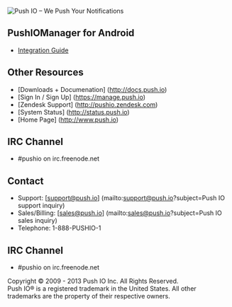 ![Push IO – We Push Your Notifications](http://push.io/wp-content/uploads/2012/05/pushio_logo.png)

## PushIOManager for Android 

* [Integration Guide](http://docs.push.io/PushIOManager_Android/)

## Other Resources
* [Downloads + Documenation] (http://docs.push.io)
* [Sign In / Sign Up] (https://manage.push.io)
* [Zendesk Support] (http://pushio.zendesk.com)
* [System Status] (http://status.push.io)
* [Home Page] (http://www.push.io)

## IRC Channel
* #pushio on irc.freenode.net

## Contact
* Support: [support@push.io] (mailto:support@push.io?subject=Push IO support inquiry)
* Sales/Billing: [sales@push.io] (mailto:sales@push.io?subject=Push IO sales inquiry)
* Telephone: 1-888-PUSHIO-1

## IRC Channel
* #pushio on irc.freenode.net

Copyright © 2009 - 2013 Push IO Inc. All Rights Reserved.  
Push IO® is a registered trademark in the United States. All other trademarks are the property of their respective owners.

